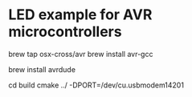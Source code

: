 
# LED example for AVR microcontrollers

brew tap osx-cross/avr
brew install avr-gcc

brew install avrdude

cd build
cmake ../ -DPORT=/dev/cu.usbmodem14201